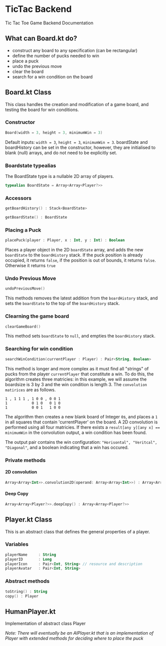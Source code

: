 # TicTac Backend
Tic Tac Toe Game Backend Documentation
## What can Board.kt do?
* construct any board to any specification (can be rectangular)
* define the number of pucks needed to win
* place a puck
* undo the previous move
* clear the board
* search for a win condition on the board

## Board.kt Class
This class handles the creation and modification of a game board, and
testing the board for win conditions.

### Constructor
```KOTLIN
Board(width = 3, height = 3, minimumWin = 3)
```
Default inputs: `width = 3`, `height = 3`, `minimumWin = 3`.
boardState and boardHistory can be set in the constructor, however, they are
initialised to blank (null) arrays, and do not need to be explicitly set. 

### Boardstate typealias
The BoardState type is a nullable 2D array of players.
```KOTLIN
typealias BoardState = Array<Array<Player?>>
```

### Accessors
```KOTLIN
getBoardHistory() : Stack<BoardState>
```
```KOTLIN
getBoardState() : BoardState
```

### Placing a Puck
```KOTLIN
placePuck(player : Player, x : Int, y : Int) : Boolean
```
Places a player object in the 2D `boardState` array, and adds the new `boardState`
to the `boardHistory` stack. 
If the puck position is already occupied, it returns `false`, if the position
is out of bounds, it returns `false`.  Otherwise it returns `true`

### Undo Previous Move
```KOTLIN
undoPreviousMove()
```
This methods removes the latest addition from the `boardHistory` stack, and sets
the `boardState` to the top of the `boardHistory` stack.

### Clearning the game board
```KOTLIN
clearGameBoard()
```
This method sets `boardState` to `null`, and empties the `boardHistory` stack.

### Searching for win condition
```KOTLIN
searchWinCondition(currentPlayer : Player) : Pair<String, Boolean>
```
This method is longer and more complex as it must find all "strings" of pucks 
from the player `currentPlayer` that constitute a win. 
To do this, the algorithm creates three matricies: in this example, we will 
assume the boardsize is 3 by 3 and the win condition is length 3.
The `convolution matirices` are as follows. 
```
1 , 1 1 1 , 1 0 0 , 0 0 1
1           0 1 0   0 1 0
1           0 0 1   1 0 0
```
The algorithm then creates a new blank board of Integer `0`s, and places a `1` in 
all squares that contain 'currentPlayer' on the board.  A 2D convolution is performed
using all four matricies. 
If there exists a `result[any y][any x] == minimumWin` in the convolution output, 
a win condition has been found. 

The output pair contains the win configuration: `"Horisontal", "Veritcal", "Diagonal"`,
and a boolean indicating that a win has occured. 

### Private methods
#### 2D convolution
```KOTLIN
Array<Array<Int>>.convolution2D(operand: Array<Array<Int>>) : Array<Array<Int>>
```
#### Deep Copy
```KOTLIN
Array<Array<Player?>>.deepCopy() : Array<Array<Player?>>
```

## Player.kt Class
This is an abstract class that defines the general properties of a player. 
### Variables
```KOTLIN
playerName     : String
playerID       : Long
playerIcon     : Pair<Int, String> // resource and description
playerAvatar   : Pair<Int, String>
```
### Abstract methods
```KOTLIN
toString() : String
copy() : Player
```
## HumanPlayer.kt
Implementation of abstract class Player

*Note: There will eventually be an AIPlayer.kt that is an implementation of
Player with extended methods for deciding where to place the puck*



